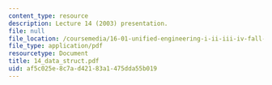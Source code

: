 ```yaml
---
content_type: resource
description: Lecture 14 (2003) presentation.
file: null
file_location: /coursemedia/16-01-unified-engineering-i-ii-iii-iv-fall-2005-spring-2006/af5c025e8c7ad42183a1475dda55b019_14_data_struct.pdf
file_type: application/pdf
resourcetype: Document
title: 14_data_struct.pdf
uid: af5c025e-8c7a-d421-83a1-475dda55b019
---
```

